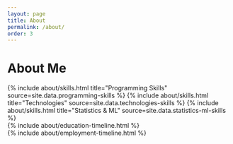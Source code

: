 ```yaml
---
layout: page
title: About
permalink: /about/
order: 3
---
```


# **About Me**

<div class="row">
{% include about/skills.html title="Programming Skills" source=site.data.programming-skills %}
{% include about/skills.html title="Technologies" source=site.data.technologies-skills %}
{% include about/skills.html title="Statistics & ML" source=site.data.statistics-ml-skills %}
</div>

<div class="row">
{% include about/education-timeline.html %}
</div>

<div class="row">
{% include about/employment-timeline.html %}
</div>
